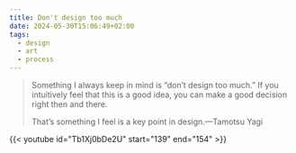 ```yaml
---
title: Don't design too much
date: 2024-05-30T15:06:49+02:00
tags:
  - design
  - art
  - process
---
```

> Something I always keep in mind is “don’t design too much.” If you intuitively feel that this is a good idea, you can make a good decision right then and there.
> 
> That’s something I feel is a key point in design.—Tamotsu Yagi

{{< youtube id="Tb1Xj0bDe2U" start="139" end="154" >}}